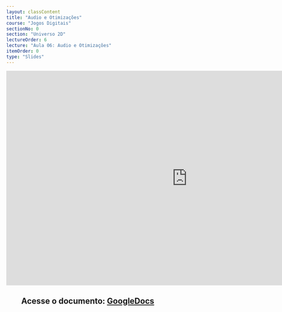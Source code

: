 ```yaml
---
layout: classContent
title: "Audio e Otimizações"
course: "Jogos Digitais"
sectionNo: 0
section: "Universo 2D"
lectureOrder: 6
lecture: "Aula 06: Audio e Otimizações"
itemOrder: 0
type: "Slides"
---
```


<iframe src="https://docs.google.com/presentation/d/e/2PACX-1vQ4hCV2FUzs-qTy45dCPFB4GwFcw3XRkW1Z-YtHstl00DUyrHluH6-Xqawd234UvSF18IpacwyoyIQ2/embed?start=false&loop=false&delayms=3000" frameborder="0" width="960" height="569" allowfullscreen="true" mozallowfullscreen="true" webkitallowfullscreen="true"></iframe>

## &nbsp;&nbsp;&nbsp;&nbsp;&nbsp;&nbsp;&nbsp;&nbsp;Acesse o documento: [GoogleDocs](https://docs.google.com/presentation/d/1mCSNz4ittNt4SHBpf3MFJ4Ki5n13Kkcd0NlDX3lG-Ps/edit?usp=sharing)
